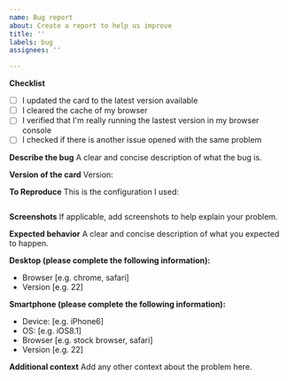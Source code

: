 ```yaml
---
name: Bug report
about: Create a report to help us improve
title: ''
labels: bug
assignees: ''

---
```


**Checklist**
- [ ] I updated the card to the latest version available
- [ ] I cleared the cache of my browser
- [ ] I verified that I'm really running the lastest version in my browser console
- [ ] I checked if there is another issue opened with the same problem

**Describe the bug**
A clear and concise description of what the bug is.

**Version of the card**
Version:

**To Reproduce**
This is the configuration I used:
```yaml

```

**Screenshots**
If applicable, add screenshots to help explain your problem.

**Expected behavior**
A clear and concise description of what you expected to happen.

**Desktop (please complete the following information):**
 - Browser [e.g. chrome, safari]
 - Version [e.g. 22]

**Smartphone (please complete the following information):**
 - Device: [e.g. iPhone6]
 - OS: [e.g. iOS8.1]
 - Browser [e.g. stock browser, safari]
 - Version [e.g. 22]

**Additional context**
Add any other context about the problem here.
